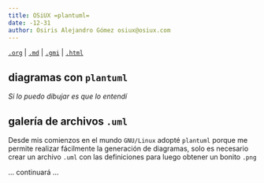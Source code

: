 ```yaml
---
title: OSiUX =plantuml=
date: -12-31
author: Osiris Alejandro Gómez osiux@osiux.com
---
```


[`.org`](https://gitlab.com/osiux/osiux.gitlab.io/-/raw/master/uml.org) |
[`.md`](https://gitlab.com/osiux/osiux.gitlab.io/-/raw/master/uml.md) |
[`.gmi`](gemini://gmi.osiux.com/uml.gmi) |
[`.html`](https://osiux.gitlab.io/uml.html)

## diagramas con `plantuml`

*Si lo puedo dibujar es que lo entendí*

## galería de archivos `.uml`

Desde mis comienzos en el mundo `GNU/Linux` adopté `plantuml` porque me
permite realizar fácilmente la generación de diagramas, solo es
necesario crear un archivo `.uml` con las definiciones para luego
obtener un bonito `.png`

... continuará ...
